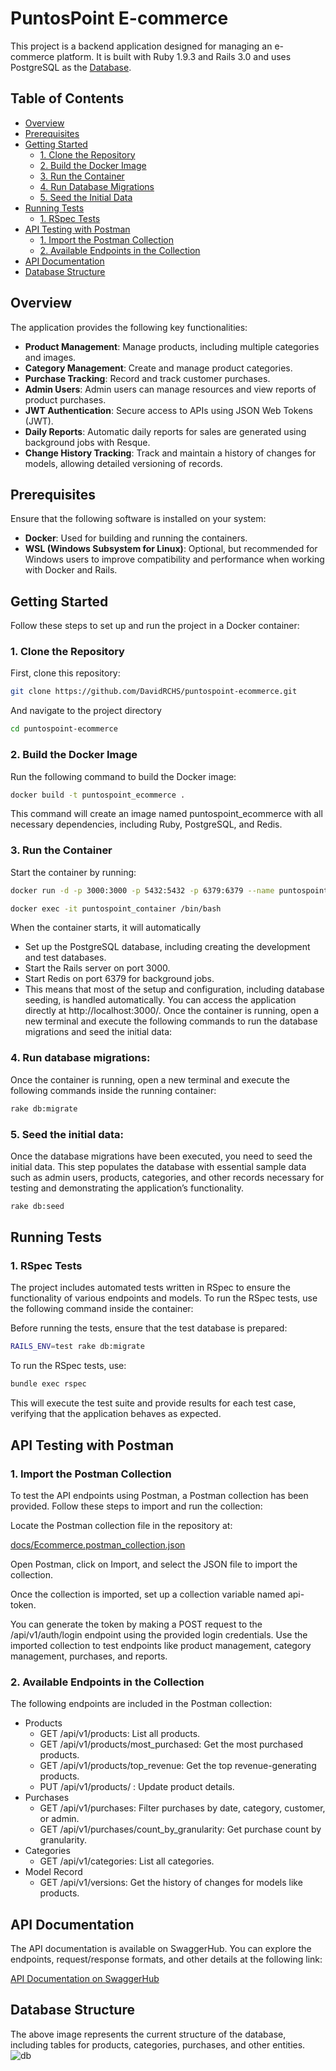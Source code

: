 # PuntosPoint E-commerce

This project is a backend application designed for managing an e-commerce platform. It is built with Ruby 1.9.3 and Rails 3.0 and uses PostgreSQL as the [Database](#database-structure).

## Table of Contents
- [Overview](#overview)
- [Prerequisites](#prerequisites)
- [Getting Started](#getting-started)
  - [1. Clone the Repository](#1-clone-the-repository)
  - [2. Build the Docker Image](#2-build-the-docker-image)
  - [3. Run the Container](#3-run-the-container)
  - [4. Run Database Migrations](#4-run-database-migrations)
  - [5. Seed the Initial Data](#5-seed-the-initial-data)
- [Running Tests](#running-tests)
  - [1. RSpec Tests](#1-rspec-tests)
- [API Testing with Postman](#api-testing-with-postman)
  - [1. Import the Postman Collection](#1-import-the-postman-collection)
  - [2. Available Endpoints in the Collection](#2-available-endpoints-in-the-collection)
- [API Documentation](#api-documentation)
- [Database Structure](#database-structure)

## Overview

The application provides the following key functionalities:

- **Product Management**: Manage products, including multiple categories and images.
- **Category Management**: Create and manage product categories.
- **Purchase Tracking**: Record and track customer purchases.
- **Admin Users**: Admin users can manage resources and view reports of product purchases.
- **JWT Authentication**: Secure access to APIs using JSON Web Tokens (JWT).
- **Daily Reports**: Automatic daily reports for sales are generated using background jobs with Resque.
- **Change History Tracking**: Track and maintain a history of changes for models, allowing detailed versioning of records.

## Prerequisites

Ensure that the following software is installed on your system:

- **Docker**: Used for building and running the containers.
- **WSL (Windows Subsystem for Linux)**: Optional, but recommended for Windows users to improve compatibility and performance when working with Docker and Rails.

## Getting Started

Follow these steps to set up and run the project in a Docker container:

### 1. Clone the Repository

First, clone this repository:

```bash
git clone https://github.com/DavidRCHS/puntospoint-ecommerce.git
```
And navigate to the project directory
```bash
cd puntospoint-ecommerce
```

### 2. Build the Docker Image

Run the following command to build the Docker image:

```bash
docker build -t puntospoint_ecommerce .
```

This command will create an image named puntospoint_ecommerce with all necessary dependencies, including Ruby, PostgreSQL, and Redis.

### 3. Run the Container

Start the container by running:

```bash
docker run -d -p 3000:3000 -p 5432:5432 -p 6379:6379 --name puntospoint_container puntospoint_ecommerce
```
```bash
docker exec -it puntospoint_container /bin/bash
```
When the container starts, it will automatically
- Set up the PostgreSQL database, including creating the development and test databases.
- Start the Rails server on port 3000.
- Start Redis on port 6379 for background jobs.
- This means that most of the setup and configuration, including database seeding, is handled automatically. You can access the application directly at http://localhost:3000/.
Once the container is running, open a new terminal and execute the following commands to run the database migrations and seed the initial data:

### 4. Run database migrations:
Once the container is running, open a new terminal and execute the following commands inside the running container:
```bash
rake db:migrate
```
### 5. Seed the initial data:
Once the database migrations have been executed, you need to seed the initial data. This step populates the database with essential sample data such as admin users, products, categories, and other records necessary for testing and demonstrating the application’s functionality.

```bash
rake db:seed
```

## Running Tests
### 1. RSpec Tests
The project includes automated tests written in RSpec to ensure the functionality of various endpoints and models. To run the RSpec tests, use the following command inside the container:

Before running the tests, ensure that the test database is prepared:

```bash
RAILS_ENV=test rake db:migrate
```
To run the RSpec tests, use:

```bash
bundle exec rspec
```
This will execute the test suite and provide results for each test case, verifying that the application behaves as expected.

## API Testing with Postman
### 1. Import the Postman Collection
To test the API endpoints using Postman, a Postman collection has been provided. Follow these steps to import and run the collection:

Locate the Postman collection file in the repository at:

[docs/Ecommerce.postman_collection.json](https://github.com/DavidRCHS/puntospoint-ecommerce/tree/main/docs)

Open Postman, click on Import, and select the JSON file to import the collection.

Once the collection is imported, set up a collection variable named api-token.

You can generate the token by making a POST request to the /api/v1/auth/login endpoint using the provided login credentials.
Use the imported collection to test endpoints like product management, category management, purchases, and reports.

### 2. Available Endpoints in the Collection
The following endpoints are included in the Postman collection:

* Products
  - GET /api/v1/products: List all products.
  - GET /api/v1/products/most_purchased: Get the most purchased products.
  - GET /api/v1/products/top_revenue: Get the top revenue-generating products.
  - PUT /api/v1/products/
    : Update product details.
* Purchases
  - GET /api/v1/purchases: Filter purchases by date, category, customer, or admin.
  - GET /api/v1/purchases/count_by_granularity: Get purchase count by granularity.
* Categories
  - GET /api/v1/categories: List all categories.
* Model Record
  - GET /api/v1/versions: Get the history of changes for models like products.

## API Documentation

The API documentation is available on SwaggerHub. You can explore the endpoints, request/response formats, and other details at the following link:

[API Documentation on SwaggerHub](https://app.swaggerhub.com/apis-docs/DavidRobinsonSuclupeChamorro/Ecommerce/1.0.0)

## Database Structure
The above image represents the current structure of the database, including tables for products, categories, purchases, and other entities.
![db](https://github.com/user-attachments/assets/f2c679b2-48ef-45ac-ab72-e2a6ea2aa095)



